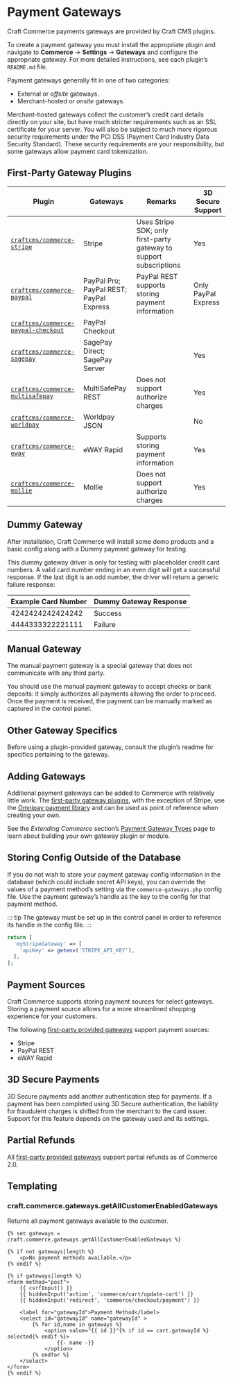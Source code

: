 # Payment Gateways

Craft Commerce payments gateways are provided by Craft CMS plugins.

To create a payment gateway you must install the appropriate plugin and navigate to **Commerce** → **Settings** → **Gateways** and configure the appropriate gateway. For more detailed instructions, see each plugin’s `README.md` file.

Payment gateways generally fit in one of two categories:

- External or _offsite_ gateways.
- Merchant-hosted or _onsite_ gateways.

Merchant-hosted gateways collect the customer’s credit card details directly on your site, but have much stricter requirements such as an SSL certificate for your server. You will also be subject to much more rigorous security requirements under the PCI DSS (Payment Card Industry Data Security Standard). These security requirements are your responsibility, but some gateways allow payment card tokenization.

## First-Party Gateway Plugins

| Plugin                                                                                      | Gateways                                | Remarks                                                            | 3D Secure Support   |
| ------------------------------------------------------------------------------------------- | --------------------------------------- | ------------------------------------------------------------------ | ------------------- |
| [`craftcms/commerce-stripe`](https://github.com/craftcms/commerce-stripe)                   | Stripe                                  | Uses Stripe SDK; only first-party gateway to support subscriptions | Yes                 |
| [`craftcms/commerce-paypal`](https://github.com/craftcms/commerce-paypal)                   | PayPal Pro; PayPal REST; PayPal Express | PayPal REST supports storing payment information                   | Only PayPal Express |
| [`craftcms/commerce-paypal-checkout`](https://github.com/craftcms/commerce-paypal-checkout) | PayPal Checkout                         |                                                                    |                     |
| [`craftcms/commerce-sagepay`](https://github.com/craftcms/commerce-sagepay)                 | SagePay Direct; SagePay Server          |                                                                    | Yes                 |
| [`craftcms/commerce-multisafepay`](https://github.com/craftcms/commerce-multisafepay)       | MultiSafePay REST                       | Does not support authorize charges                                 | Yes                 |
| [`craftcms/commerce-worldpay`](https://github.com/craftcms/commerce-worldpay)               | Worldpay JSON                           |                                                                    | No                  |
| [`craftcms/commerce-eway`](https://github.com/craftcms/commerce-eway)                       | eWAY Rapid                              | Supports storing payment information                               | Yes                 |
| [`craftcms/commerce-mollie`](https://github.com/craftcms/commerce-mollie)                   | Mollie                                  | Does not support authorize charges                                 | Yes                 |

## Dummy Gateway

After installation, Craft Commerce will install some demo products and a basic config along with a Dummy payment gateway for testing.

This dummy gateway driver is only for testing with placeholder credit card numbers. A valid card number ending in an even digit will get a successful response. If the last digit is an odd number, the driver will return a generic failure response:

Example Card Number | Dummy Gateway Response
------------------- | ----------------------
4242424242424242  | <span class="text-green"> <check-mark class="inline" /> Success</span>
4444333322221111  | <span class="text-red"> <x-mark class="inline" /> Failure</span>

## Manual Gateway

The manual payment gateway is a special gateway that does not communicate with any third party.

You should use the manual payment gateway to accept checks or bank deposits: it simply authorizes all payments allowing the order to proceed. Once the payment is received, the payment can be manually marked as captured in the control panel.

## Other Gateway Specifics

Before using a plugin-provided gateway, consult the plugin’s readme for specifics pertaining to the gateway.

## Adding Gateways

Additional payment gateways can be added to Commerce with relatively little work. The [first-party gateway plugins](#first-party-gateway-plugins), with the exception of Stripe, use the [Omnipay payment library](https://github.com/craftcms/commerce-omnipay) and can be used as point of reference when creating your own.

See the _Extending Commerce_ section’s [Payment Gateway Types](extend/payment-gateway-types.md) page to learn about building your own gateway plugin or module.

## Storing Config Outside of the Database

If you do not wish to store your payment gateway config information in the database (which could include secret API keys), you can override the values of a payment method’s setting via the `commerce-gateways.php` config file. Use the payment gateway’s handle as the key to the config for that payment method.

::: tip
The gateway must be set up in the control panel in order to reference its handle in the config file.
:::

```php
return [
  'myStripeGateway' => [
    'apiKey' => getenv('STRIPE_API_KEY'),
  ],
];
```

## Payment Sources

Craft Commerce supports storing payment sources for select gateways. Storing a payment source allows for a more streamlined shopping experience for your customers.

The following [first-party provided gateways](#first-party-gateway-plugins) support payment sources:

- Stripe
- PayPal REST
- eWAY Rapid

## 3D Secure Payments

3D Secure payments add another authentication step for payments. If a payment has been completed using 3D Secure authentication, the liability for fraudulent charges is shifted from the merchant to the card issuer.
Support for this feature depends on the gateway used and its settings.

## Partial Refunds

All [first-party provided gateways](#first-party-gateway-plugins) support partial refunds as of Commerce 2.0.

## Templating

### craft.commerce.gateways.getAllCustomerEnabledGateways

Returns all payment gateways available to the customer.

```twig
{% set gateways = craft.commerce.gateways.getAllCustomerEnabledGateways %}

{% if not gateways|length %}
    <p>No payment methods available.</p>
{% endif %}

{% if gateways|length %}
<form method="post">
    {{ csrfInput() }}
    {{ hiddenInput('action', 'commerce/cart/update-cart') }}
    {{ hiddenInput('redirect', 'commerce/checkout/payment') }}

    <label for="gatewayId">Payment Method</label>
    <select id="gatewayId" name="gatewayId" >
        {% for id,name in gateways %}
            <option value="{{ id }}"{% if id == cart.gatewayId %} selected{% endif %}>
                {{- name -}}
            </option>
        {% endfor %}
    </select>
</form>
{% endif %}
```
